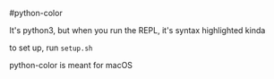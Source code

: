 #python-color

It's python3, but when you run the REPL, it's syntax highlighted kinda

to set up, run `setup.sh`

python-color is meant for macOS
